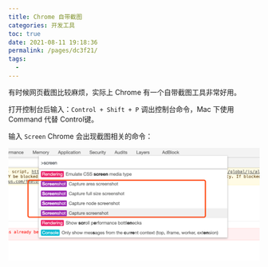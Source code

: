 ```yaml
---
title: Chrome 自带截图
categories: 开发工具
toc: true
date: 2021-08-11 19:18:36
permalink: /pages/dc3f21/
tags: 
  - 
---
```




有时候网页截图比较麻烦，实际上 Chrome 有一个自带截图工具非常好用。



打开控制台后输入：`Control + Shift + P` 调出控制台命令，Mac 下使用 Command 代替 Control键。

输入 `Screen` Chrome 会出现截图相关的命令：

![image-20200315160324484](chrome-screenshot/image-20200315160324484.png)